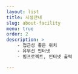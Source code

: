 ```yaml
---
layout: list
title: 시설안내 
slug: about-facility 
menu: true
order: 2
description: >
    - 접근성 좋은 위치
    - 유무선 인터넷
    - 빔프로젝트, 인터넷 출력

---
```

